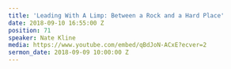 ```yaml
---
title: 'Leading With A Limp: Between a Rock and a Hard Place'
date: 2018-09-10 16:55:00 Z
position: 71
speaker: Nate Kline
media: https://www.youtube.com/embed/qBdJoN-ACxE?ecver=2
sermon_date: 2018-09-09 10:00:00 Z
---
```


